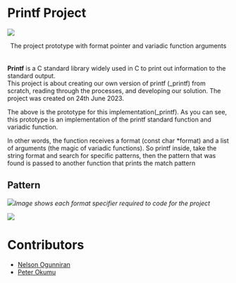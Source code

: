 # Printf Project
<img src="https://camo.githubusercontent.com/eaeb3da894b8f1e0f9de5aa206f12e2dd01c08c950b977359cee51648ea60147/68747470733a2f2f692e696d6775722e636f6d2f793739576944722e706e67"><center>The project prototype with format pointer and variadic function arguments</center></img><br><br>
**Printf** is a C standard library widely used in C to print out information to the standard output. <br>
This project is about creating our own version of printf (_printf) from scratch, reading through the processes, and developing our solution. The project was created on 24th June 2023.

The above is the prototype for this implementation(_printf). As you can see, this prototype is an implementation of the printf standard function and variadic function.

In other words, the function receives a format (const char *format) and a list of arguments (the magic of variadic functions). So printf inside, take the string format and search for specific patterns, then the pattern that was found is passed to another function that prints the match pattern

## Pattern
<img src="https://camo.githubusercontent.com/28062976f055c93f8c4b2e5afac07d2e6647e8a13428138d6e9203fdee98c14e/68747470733a2f2f692e696d6775722e636f6d2f766d55304668432e706e67"><i>Image shows each format specifier required to code for the project</i></img>

<img src="https://camo.githubusercontent.com/1135afb0d4b778d9c925a49f1ba82708891d7131e63c5ac2ef0b011ccf2aed5b/68747470733a2f2f692e696d6775722e636f6d2f536a71495573372e706e67"></img>

# Contributors
- [Nelson Ogunniran](github.com/lordvog)<br>
- [Peter Okumu](github.com/okumup)

